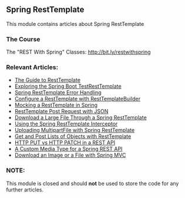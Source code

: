 ## Spring RestTemplate

This module contains articles about Spring RestTemplate

### The Course
The "REST With Spring" Classes: http://bit.ly/restwithspring

### Relevant Articles:
- [The Guide to RestTemplate](https://www.baeldung.com/rest-template)
- [Exploring the Spring Boot TestRestTemplate](https://www.baeldung.com/spring-boot-testresttemplate)
- [Spring RestTemplate Error Handling](https://www.baeldung.com/spring-rest-template-error-handling)
- [Configure a RestTemplate with RestTemplateBuilder](https://www.baeldung.com/spring-rest-template-builder)
- [Mocking a RestTemplate in Spring](https://www.baeldung.com/spring-mock-rest-template)
- [RestTemplate Post Request with JSON](https://www.baeldung.com/spring-resttemplate-post-json)
- [Download a Large File Through a Spring RestTemplate](https://www.baeldung.com/spring-resttemplate-download-large-file)
- [Using the Spring RestTemplate Interceptor](https://www.baeldung.com/spring-rest-template-interceptor)
- [Uploading MultipartFile with Spring RestTemplate](https://www.baeldung.com/spring-rest-template-multipart-upload)
- [Get and Post Lists of Objects with RestTemplate](https://www.baeldung.com/spring-rest-template-list)
- [HTTP PUT vs HTTP PATCH in a REST API](https://www.baeldung.com/http-put-patch-difference-spring) 
- [A Custom Media Type for a Spring REST API](https://www.baeldung.com/spring-rest-custom-media-type)
- [Download an Image or a File with Spring MVC](https://www.baeldung.com/spring-controller-return-image-file)

### NOTE:

This module is closed and should **not** be used to store the code
for any further articles.
